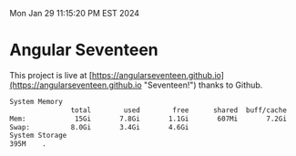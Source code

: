 Mon Jan 29 11:15:20 PM EST 2024

# Angular Seventeen


This project is live at [https://angularseventeen.github.io](https://angularseventeen.github.io "Seventeen!") thanks to Github.

```bash
System Memory
               total        used        free      shared  buff/cache   available
Mem:            15Gi       7.8Gi       1.1Gi       607Mi       7.2Gi       7.4Gi
Swap:          8.0Gi       3.4Gi       4.6Gi
System Storage
395M	.
```
